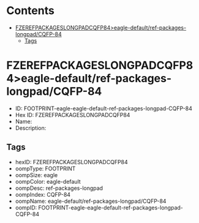



Contents
========

* [FZEREFPACKAGESLONGPADCQFP84>eagle-default/ref-packages-longpad/CQFP-84](#fzerefpackageslongpadcqfp84eagle-defaultref-packages-longpadcqfp-84)
	* [Tags](#tags)

# FZEREFPACKAGESLONGPADCQFP84>eagle-default/ref-packages-longpad/CQFP-84

- ID: FOOTPRINT-eagle-eagle-default-ref-packages-longpad-CQFP-84
- Hex ID: FZEREFPACKAGESLONGPADCQFP84
- Name: 
- Description: 

## Tags

- hexID: FZEREFPACKAGESLONGPADCQFP84
- oompType: FOOTPRINT
- oompSize: eagle
- oompColor: eagle-default
- oompDesc: ref-packages-longpad
- oompIndex: CQFP-84
- oompName: eagle-default/ref-packages-longpad/CQFP-84
- oompID: FOOTPRINT-eagle-eagle-default-ref-packages-longpad-CQFP-84
